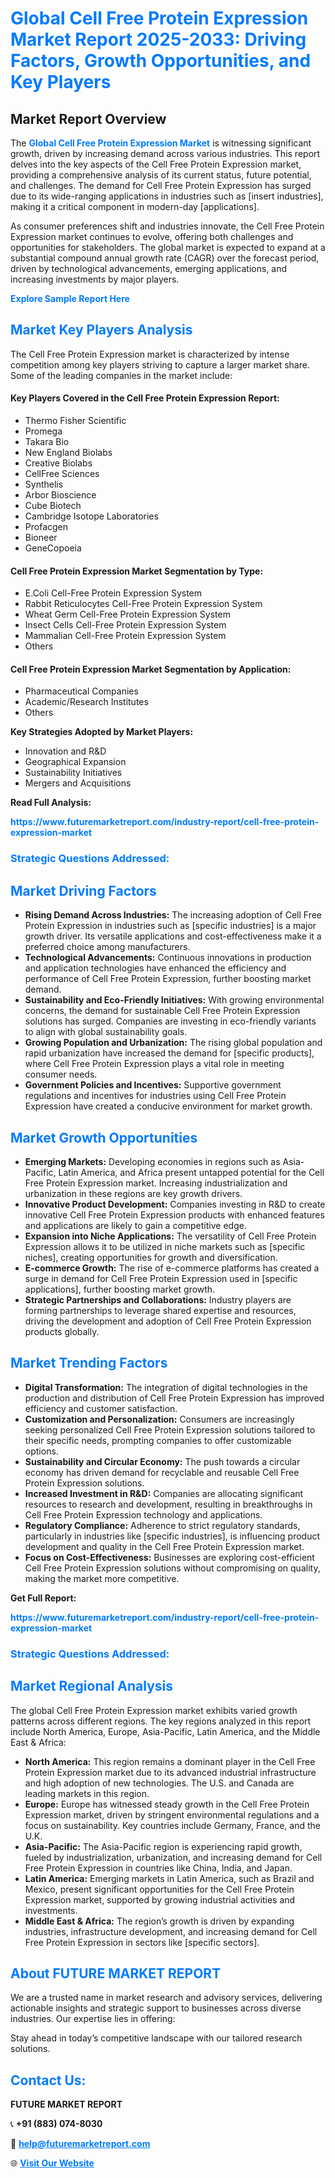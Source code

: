 <h1 style="color: #007BFF;">Global Cell Free Protein Expression Market Report 2025-2033: Driving Factors, Growth Opportunities, and Key Players</h1>

<section id="overview">
<h2>Market Report Overview</h2>
<p>The <a href="https://www.futuremarketreport.com/industry-report/cell-free-protein-expression-market" style="color: #007BFF; text-decoration: none;"><strong>Global Cell Free Protein Expression Market</strong></a> is witnessing significant growth, driven by increasing demand across various industries. This report delves into the key aspects of the Cell Free Protein Expression market, providing a comprehensive analysis of its current status, future potential, and challenges. The demand for Cell Free Protein Expression has surged due to its wide-ranging applications in industries such as [insert industries], making it a critical component in modern-day [applications].</p>
<p>As consumer preferences shift and industries innovate, the Cell Free Protein Expression market continues to evolve, offering both challenges and opportunities for stakeholders. The global market is expected to expand at a substantial compound annual growth rate (CAGR) over the forecast period, driven by technological advancements, emerging applications, and increasing investments by major players.</p>
</section>

<section id="overview">
<p><a href="https://www.futuremarketreport.com/request-sample/reportId=27988" style="color: #007BFF; text-decoration: none;"><strong>Explore Sample Report Here</strong></a></p>
</section>

<section id="key-players">
<h2 style="color: #007BFF;">Market Key Players Analysis</h2>
<p>The Cell Free Protein Expression market is characterized by intense competition among key players striving to capture a larger market share. Some of the leading companies in the market include:</p>
<h4>Key Players Covered in the Cell Free Protein Expression Report:</h4>
<ul><li>Thermo Fisher Scientific</li><li>Promega</li><li>Takara Bio</li><li>New England Biolabs</li><li>Creative Biolabs</li><li>CellFree Sciences</li><li>Synthelis</li><li>Arbor Bioscience</li><li>Cube Biotech</li><li>Cambridge Isotope Laboratories</li><li>Profacgen</li><li>Bioneer</li><li>GeneCopoeia</li></ul>
<h4>Cell Free Protein Expression Market Segmentation by Type:</h4>
<ul><li>E.Coli Cell-Free Protein Expression System</li><li>Rabbit Reticulocytes Cell-Free Protein Expression System</li><li>Wheat Germ Cell-Free Protein Expression System</li><li>Insect Cells Cell-Free Protein Expression System</li><li>Mammalian Cell-Free Protein Expression System</li><li>Others</li></ul>

<h4>Cell Free Protein Expression Market Segmentation by Application:</h4>
<ul><li>Pharmaceutical Companies</li><li>Academic/Research Institutes</li><li>Others</li></ul>
<p><strong>Key Strategies Adopted by Market Players:</strong></p>
<ul>
<li>Innovation and R&D</li>
<li>Geographical Expansion</li>
<li>Sustainability Initiatives</li>
<li>Mergers and Acquisitions</li>
</ul>
</section>

<section>
<p><strong>Read Full Analysis: </strong></p><a href="https://www.futuremarketreport.com/industry-report/cell-free-protein-expression-market" style="color: #007BFF; text-decoration: none;"><strong>https://www.futuremarketreport.com/industry-report/cell-free-protein-expression-market</strong></a>
<h3 style="color: #007BFF;">Strategic Questions Addressed:</h3>
</section>

<section id="driving-factors">
<h2 style="color: #007BFF;">Market Driving Factors</h2>
<ul>
<li><strong>Rising Demand Across Industries:</strong> The increasing adoption of Cell Free Protein Expression in industries such as [specific industries] is a major growth driver. Its versatile applications and cost-effectiveness make it a preferred choice among manufacturers.</li>
<li><strong>Technological Advancements:</strong> Continuous innovations in production and application technologies have enhanced the efficiency and performance of Cell Free Protein Expression, further boosting market demand.</li>
<li><strong>Sustainability and Eco-Friendly Initiatives:</strong> With growing environmental concerns, the demand for sustainable Cell Free Protein Expression solutions has surged. Companies are investing in eco-friendly variants to align with global sustainability goals.</li>
<li><strong>Growing Population and Urbanization:</strong> The rising global population and rapid urbanization have increased the demand for [specific products], where Cell Free Protein Expression plays a vital role in meeting consumer needs.</li>
<li><strong>Government Policies and Incentives:</strong> Supportive government regulations and incentives for industries using Cell Free Protein Expression have created a conducive environment for market growth.</li>
</ul>
</section>

<section id="growth-opportunities">
<h2 style="color: #007BFF;">Market Growth Opportunities</h2>
<ul>
<li><strong>Emerging Markets:</strong> Developing economies in regions such as Asia-Pacific, Latin America, and Africa present untapped potential for the Cell Free Protein Expression market. Increasing industrialization and urbanization in these regions are key growth drivers.</li>
<li><strong>Innovative Product Development:</strong> Companies investing in R&D to create innovative Cell Free Protein Expression products with enhanced features and applications are likely to gain a competitive edge.</li>
<li><strong>Expansion into Niche Applications:</strong> The versatility of Cell Free Protein Expression allows it to be utilized in niche markets such as [specific niches], creating opportunities for growth and diversification.</li>
<li><strong>E-commerce Growth:</strong> The rise of e-commerce platforms has created a surge in demand for Cell Free Protein Expression used in [specific applications], further boosting market growth.</li>
<li><strong>Strategic Partnerships and Collaborations:</strong> Industry players are forming partnerships to leverage shared expertise and resources, driving the development and adoption of Cell Free Protein Expression products globally.</li>
</ul>
</section>

<section id="trending-factors">
<h2 style="color: #007BFF;">Market Trending Factors</h2>
<ul>
<li><strong>Digital Transformation:</strong> The integration of digital technologies in the production and distribution of Cell Free Protein Expression has improved efficiency and customer satisfaction.</li>
<li><strong>Customization and Personalization:</strong> Consumers are increasingly seeking personalized Cell Free Protein Expression solutions tailored to their specific needs, prompting companies to offer customizable options.</li>
<li><strong>Sustainability and Circular Economy:</strong> The push towards a circular economy has driven demand for recyclable and reusable Cell Free Protein Expression solutions.</li>
<li><strong>Increased Investment in R&D:</strong> Companies are allocating significant resources to research and development, resulting in breakthroughs in Cell Free Protein Expression technology and applications.</li>
<li><strong>Regulatory Compliance:</strong> Adherence to strict regulatory standards, particularly in industries like [specific industries], is influencing product development and quality in the Cell Free Protein Expression market.</li>
<li><strong>Focus on Cost-Effectiveness:</strong> Businesses are exploring cost-efficient Cell Free Protein Expression solutions without compromising on quality, making the market more competitive.</li>
</ul>
</section>

<section>
<p><strong>Get Full Report: </strong></p><a href="https://www.futuremarketreport.com/industry-report/cell-free-protein-expression-market" style="color: #007BFF; text-decoration: none;"><strong>https://www.futuremarketreport.com/industry-report/cell-free-protein-expression-market</strong></a>
<h3 style="color: #007BFF;">Strategic Questions Addressed:</h3>
</section>


<section id="regional-analysis">
<h2 style="color: #007BFF;">Market Regional Analysis</h2>
<p>The global Cell Free Protein Expression market exhibits varied growth patterns across different regions. The key regions analyzed in this report include North America, Europe, Asia-Pacific, Latin America, and the Middle East & Africa:</p>
<ul>
<li><strong>North America:</strong> This region remains a dominant player in the Cell Free Protein Expression market due to its advanced industrial infrastructure and high adoption of new technologies. The U.S. and Canada are leading markets in this region.</li>
<li><strong>Europe:</strong> Europe has witnessed steady growth in the Cell Free Protein Expression market, driven by stringent environmental regulations and a focus on sustainability. Key countries include Germany, France, and the U.K.</li>
<li><strong>Asia-Pacific:</strong> The Asia-Pacific region is experiencing rapid growth, fueled by industrialization, urbanization, and increasing demand for Cell Free Protein Expression in countries like China, India, and Japan.</li>
<li><strong>Latin America:</strong> Emerging markets in Latin America, such as Brazil and Mexico, present significant opportunities for the Cell Free Protein Expression market, supported by growing industrial activities and investments.</li>
<li><strong>Middle East & Africa:</strong> The region’s growth is driven by expanding industries, infrastructure development, and increasing demand for Cell Free Protein Expression in sectors like [specific sectors].</li>
</ul>
</section>

<footer>
<h2 style="color: #007BFF;">About FUTURE MARKET REPORT</h2>
<p>We are a trusted name in market research and advisory services, delivering actionable insights and strategic support to businesses across diverse industries. Our expertise lies in offering:</p>

<p>Stay ahead in today’s competitive landscape with our tailored research solutions.</p>

<h2 style="color: #007BFF;">Contact Us:</h2>
<p><strong>FUTURE MARKET REPORT</strong></p>
<p>📞 <strong>+91 (883) 074-8030</strong></p>
<p>📧 <strong><a href="mailto:help@futuremarketreport.com" style="color: #007BFF;">help@futuremarketreport.com</a></strong></p>
<p>🌐 <strong><a href="https://www.futuremarketreport.com/" style="color: #007BFF;">Visit Our Website</a></strong></p>
</footer>